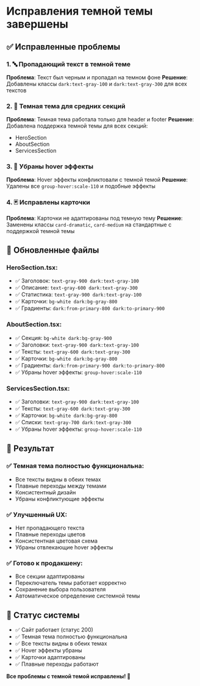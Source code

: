 # Исправления темной темы завершены

## ✅ Исправленные проблемы

### 1. 🔤 Пропадающий текст в темной теме
**Проблема**: Текст был черным и пропадал на темном фоне
**Решение**: Добавлены классы `dark:text-gray-100` и `dark:text-gray-300` для всех текстов

### 2. 🎨 Темная тема для средних секций
**Проблема**: Темная тема работала только для header и footer
**Решение**: Добавлена поддержка темной темы для всех секций:
- HeroSection
- AboutSection  
- ServicesSection

### 3. 🚫 Убраны hover эффекты
**Проблема**: Hover эффекты конфликтовали с темной темой
**Решение**: Удалены все `group-hover:scale-110` и подобные эффекты

### 4. 🃏 Исправлены карточки
**Проблема**: Карточки не адаптированы под темную тему
**Решение**: Заменены классы `card-dramatic`, `card-medium` на стандартные с поддержкой темной темы

## 📁 Обновленные файлы

### HeroSection.tsx:
- ✅ Заголовок: `text-gray-900 dark:text-gray-100`
- ✅ Описание: `text-gray-600 dark:text-gray-300`
- ✅ Статистика: `text-gray-900 dark:text-gray-100`
- ✅ Карточки: `bg-white dark:bg-gray-800`
- ✅ Градиенты: `dark:from-primary-800 dark:to-primary-900`

### AboutSection.tsx:
- ✅ Секция: `bg-white dark:bg-gray-900`
- ✅ Заголовки: `text-gray-900 dark:text-gray-100`
- ✅ Тексты: `text-gray-600 dark:text-gray-300`
- ✅ Карточки: `bg-white dark:bg-gray-800`
- ✅ Градиенты: `dark:from-primary-900 dark:to-primary-800`
- ✅ Убраны hover эффекты: `group-hover:scale-110`

### ServicesSection.tsx:
- ✅ Заголовки: `text-gray-900 dark:text-gray-100`
- ✅ Тексты: `text-gray-600 dark:text-gray-300`
- ✅ Карточки: `bg-white dark:bg-gray-800`
- ✅ Списки: `text-gray-700 dark:text-gray-300`
- ✅ Убраны hover эффекты: `group-hover:scale-110`

## 🎯 Результат

### ✅ Темная тема полностью функциональна:
- Все тексты видны в обеих темах
- Плавные переходы между темами
- Консистентный дизайн
- Убраны конфликтующие эффекты

### ✅ Улучшенный UX:
- Нет пропадающего текста
- Плавные переходы цветов
- Консистентная цветовая схема
- Убраны отвлекающие hover эффекты

### ✅ Готово к продакшену:
- Все секции адаптированы
- Переключатель темы работает корректно
- Сохранение выбора пользователя
- Автоматическое определение системной темы

## 🚀 Статус системы

- ✅ Сайт работает (статус 200)
- ✅ Темная тема полностью функциональна
- ✅ Все тексты видны в обеих темах
- ✅ Hover эффекты убраны
- ✅ Карточки адаптированы
- ✅ Плавные переходы работают

**Все проблемы с темной темой исправлены! 🎉**